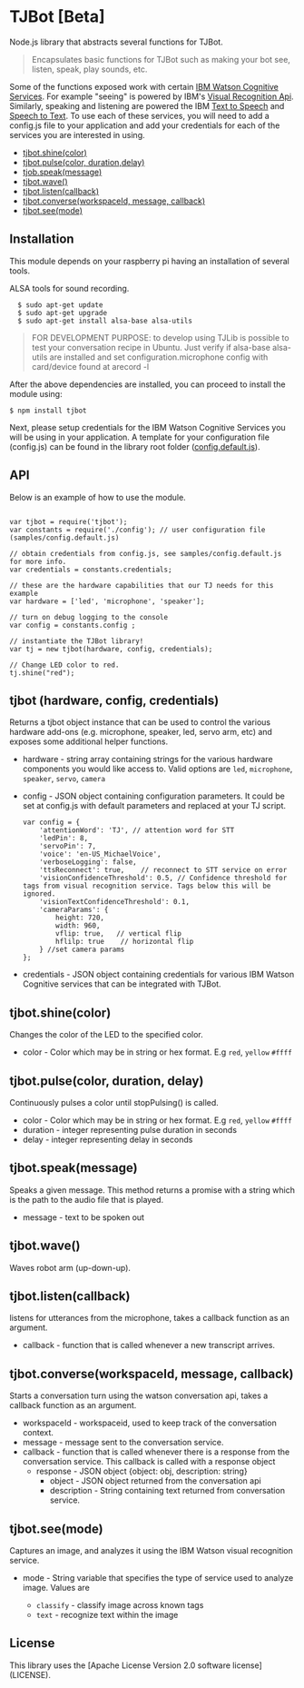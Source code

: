 # TJBot [Beta]

Node.js library that abstracts several functions for TJBot.


> Encapsulates basic functions for TJBot such as making your bot see, listen, speak, play sounds, etc.

Some of the functions exposed work with certain [IBM Watson Cognitive Services](https://www.ibm.com/watson/developercloud/services-catalog.html). For example "seeing" is powered by IBM's [Visual Recognition Api](https://www.ibm.com/watson/developercloud/visual-recognition.html). Similarly, speaking and listening are powered the IBM [Text to Speech](https://www.ibm.com/watson/developercloud/text-to-speech.html) and [Speech to Text](https://www.ibm.com/watson/developercloud/speech-to-text.html).
To use each of these services, you will need to add a config.js file to your application and add your credentials for each of the services you are interested in using.

- [tjbot.shine(color)](#tjbotshinecolor)
- [tjbot.pulse(color, duration,delay)](#tjbotpulsecolor-duration-delay)
- [tjob.speak(message)](#tjbotseemode)
- [tjbot.wave()](#tjbotwave)
- [tjbot.listen(callback)](#tjbotlistencallback)
- [tjbot.converse(workspaceId, message, callback)](#tjbotconverseworkspaceid-message-callback)
- [tjbot.see(mode)](#tjbotseemode)

## Installation

This module depends on your raspberry pi having an installation of several tools.

ALSA tools for sound recording.

```
  $ sudo apt-get update
  $ sudo apt-get upgrade
  $ sudo apt-get install alsa-base alsa-utils
```

> FOR DEVELOPMENT PURPOSE: to develop using TJLib is possible to test your conversation recipe in Ubuntu.
> Just verify if alsa-base alsa-utils are installed and set configuration.microphone config with card/device found at arecord -l

After the above dependencies are installed, you can proceed to install the module using:

```
$ npm install tjbot
```

Next, please setup credentials for the IBM Watson Cognitive Services you will be using in your application.
A template for your configuration file (config.js) can be found in the library root folder ([config.default.js](/config.default.js)).

## API
Below is an example of how to use the module.


```

var tjbot = require('tjbot');
var constants = require('./config'); // user configuration file (samples/config.default.js)

// obtain credentials from config.js, see samples/config.default.js for more info.
var credentials = constants.credentials;

// these are the hardware capabilities that our TJ needs for this example
var hardware = ['led', 'microphone', 'speaker'];

// turn on debug logging to the console
var config = constants.config ;

// instantiate the TJBot library!
var tj = new tjbot(hardware, config, credentials);

// Change LED color to red.
tj.shine("red");

```

## tjbot (hardware, config, credentials)

Returns a tjbot object instance that can be used to control the various hardware add-ons (e.g. microphone, speaker, led, servo arm, etc) and exposes some additional helper functions.


- hardware - string array containing strings for the various hardware components you would like access to. Valid options are `led`, `microphone`, `speaker`, `servo`, `camera`
- config - JSON object containing configuration parameters.
It could be set at config.js with default parameters and replaced at your TJ script.

  ```
  var config = {
      'attentionWord': 'TJ', // attention word for STT
      'ledPin': 8,    
      'servoPin': 7,
      'voice': 'en-US_MichaelVoice',
      'verboseLogging': false,  
      'ttsReconnect': true,    // reconnect to STT service on error
      'visionConfidenceThreshold': 0.5, // Confidence threshold for tags from visual recognition service. Tags below this will be ignored.
      'visionTextConfidenceThreshold': 0.1,
      'cameraParams': {
          height: 720,
          width: 960,
          vflip: true,   // vertical flip
          hflilp: true    // horizontal flip
      } //set camera params
  };
  ```
- credentials - JSON object containing credentials for various IBM Watson Cognitive services that can be integrated with TJBot.

## tjbot.shine(color)

Changes the color of the LED to the specified color.

- color - Color which may be in string or hex format. E.g `red`, `yellow` `#ffff`


## tjbot.pulse(color, duration, delay)

Continuously pulses a color until stopPulsing() is called.

- color - Color which may be in string or hex format. E.g `red`, `yellow` `#ffff`
- duration - integer representing pulse duration in seconds
- delay - integer representing delay in seconds

## tjbot.speak(message)

Speaks a given message. This method returns a promise with a string which is the path to the audio file that is played.

- message - text to be spoken out

## tjbot.wave()

Waves robot arm (up-down-up).

## tjbot.listen(callback)

listens for utterances from the microphone, takes a callback function as an argument.
- callback - function that is called whenever a new transcript arrives.



## tjbot.converse(workspaceId, message, callback)

Starts a conversation turn using the watson conversation api, takes a callback function as an argument.

- workspaceId - workspaceid, used to keep track of the conversation context.
- message - message sent to the conversation service.
- callback - function that is called whenever there is a response from the conversation service. This callback is called with a response object
  - response - JSON object {object: obj, description: string}
    - object - JSON object returned from the conversation api
    - description - String containing text returned from conversation service.

## tjbot.see(mode)

Captures an image, and analyzes it using the IBM Watson visual recognition service.

- mode - String variable that specifies the type of service used to analyze image. Values are     

   - `classify` - classify image across known tags
   -  `text` - recognize text within the image




## License
This library uses the [Apache License Version 2.0 software license] (LICENSE).
